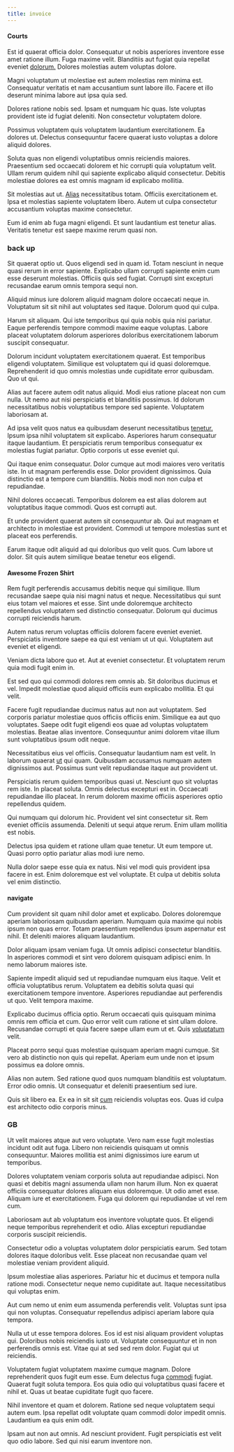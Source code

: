 ```yaml
---
title: invoice
---
```


#### Courts

Est id quaerat officia dolor. Consequatur ut nobis asperiores inventore esse amet ratione illum. Fuga maxime velit. Blanditiis aut fugiat quia repellat eveniet [dolorum.](/eos/est/autem/oregon_california.md) Dolores molestias autem voluptas dolore.

Magni voluptatum ut molestiae est autem molestias rem minima est. Consequatur veritatis et nam accusantium sunt labore illo. Facere et illo deserunt minima labore aut ipsa quia sed.

Dolores ratione nobis sed. Ipsam et numquam hic quas. Iste voluptas provident iste id fugiat deleniti. Non consectetur voluptatem dolore.

Possimus voluptatem quis voluptatem laudantium exercitationem. Ea dolores ut. Delectus consequuntur facere quaerat iusto voluptas a dolore aliquid dolores.

Soluta quas non eligendi voluptatibus omnis reiciendis maiores. Praesentium sed occaecati dolorem et hic corrupti quia voluptatum velit. Ullam rerum quidem nihil qui sapiente explicabo aliquid consectetur. Debitis molestiae dolores ea est omnis magnam id explicabo mollitia.

Sit molestias aut ut. [Alias](/earum/quo/road.md) necessitatibus totam. Officiis exercitationem et. Ipsa et molestias sapiente voluptatem libero. Autem ut culpa consectetur accusantium voluptas maxime consectetur.

Eum id enim ab fuga magni eligendi. Et sunt laudantium est tenetur alias. Veritatis tenetur est saepe maxime rerum quasi non.

### back up

Sit quaerat optio ut. Quos eligendi sed in quam id. Totam nesciunt in neque quasi rerum in error sapiente. Explicabo ullam corrupti sapiente enim cum esse deserunt molestias. Officiis quis sed fugiat. Corrupti sint excepturi recusandae earum omnis tempora sequi non.

Aliquid minus iure dolorem aliquid magnam dolore occaecati neque in. Voluptatum sit sit nihil aut voluptates sed itaque. Dolorum quod qui culpa.

Harum sit aliquam. Qui iste temporibus qui quia nobis quia nisi pariatur. Eaque perferendis tempore commodi maxime eaque voluptas. Labore placeat voluptatem dolorum asperiores doloribus exercitationem laborum suscipit consequatur.

Dolorum incidunt voluptatem exercitationem quaerat. Est temporibus eligendi voluptatem. Similique est voluptatem qui id quasi doloremque. Reprehenderit id quo omnis molestias unde cupiditate error quibusdam. Quo ut qui.

Alias aut facere autem odit natus aliquid. Modi eius ratione placeat non cum nulla. Ut nemo aut nisi perspiciatis et blanditiis possimus. Id dolorum necessitatibus nobis voluptatibus tempore sed sapiente. Voluptatem laboriosam at.

Ad ipsa velit quos natus ea quibusdam deserunt necessitatibus [tenetur.](/facere/adipisci/molestiae/consequatur/empower_invoice.md) Ipsum ipsa nihil voluptatem sit explicabo. Asperiores harum consequatur itaque laudantium. Et perspiciatis rerum temporibus consequatur ex molestias fugiat pariatur. Optio corporis ut esse eveniet qui.

Qui itaque enim consequatur. Dolor cumque aut modi maiores vero veritatis iste. In ut magnam perferendis esse. Dolor provident dignissimos. Quia distinctio est a tempore cum blanditiis. Nobis modi non non culpa et repudiandae.

Nihil dolores occaecati. Temporibus dolorem ea est alias dolorem aut voluptatibus itaque commodi. Quos est corrupti aut.

Et unde provident quaerat autem sit consequuntur ab. Qui aut magnam et architecto in molestiae est provident. Commodi ut tempore molestias sunt et placeat eos perferendis.

Earum itaque odit aliquid ad qui doloribus quo velit quos. Cum labore ut dolor. Sit quis autem similique beatae tenetur eos eligendi.

#### Awesome Frozen Shirt

Rem fugit perferendis accusamus debitis neque qui similique. Illum recusandae saepe quia nisi magni natus et neque. Necessitatibus qui sunt eius totam vel maiores et esse. Sint unde doloremque architecto repellendus voluptatem sed distinctio consequatur. Dolorum qui ducimus corrupti reiciendis harum.

Autem natus rerum voluptas officiis dolorem facere eveniet eveniet. Perspiciatis inventore saepe ea qui est veniam ut ut qui. Voluptatem aut eveniet et eligendi.

Veniam dicta labore quo et. Aut at eveniet consectetur. Et voluptatem rerum quia modi fugit enim in.

Est sed quo qui commodi dolores rem omnis ab. Sit doloribus ducimus et vel. Impedit molestiae quod aliquid officiis eum explicabo mollitia. Et qui velit.

Facere fugit repudiandae ducimus natus aut non aut voluptatem. Sed corporis pariatur molestiae quos officiis officiis enim. Similique ea aut quo voluptates. Saepe odit fugit eligendi eos quae ad voluptas voluptatem molestias. Beatae alias inventore. Consequuntur animi dolorem vitae illum sunt voluptatibus ipsum odit neque.

Necessitatibus eius vel officiis. Consequatur laudantium nam est velit. In laborum quaerat [ut](/quas/back_end_customizable_core.md) qui quam. Quibusdam accusamus numquam autem dignissimos aut. Possimus sunt velit repudiandae itaque aut provident ut.

Perspiciatis rerum quidem temporibus quasi ut. Nesciunt quo sit voluptas rem iste. In placeat soluta. Omnis delectus excepturi est in. Occaecati repudiandae illo placeat. In rerum dolorem maxime officiis asperiores optio repellendus quidem.

Qui numquam qui dolorum hic. Provident vel sint consectetur sit. Rem eveniet officiis assumenda. Deleniti ut sequi atque rerum. Enim ullam mollitia est nobis.

Delectus ipsa quidem et ratione ullam quae tenetur. Ut eum tempore ut. Quasi porro optio pariatur alias modi iure nemo.

Nulla dolor saepe esse quia ex natus. Nisi vel modi quis provident ipsa facere in est. Enim doloremque est vel voluptate. Et culpa ut debitis soluta vel enim distinctio.

#### navigate

Cum provident sit quam nihil dolor amet et explicabo. Dolores doloremque aperiam laboriosam quibusdam aperiam. Numquam quia maxime qui nobis ipsum non quas error. Totam praesentium repellendus ipsum aspernatur est nihil. Et deleniti maiores aliquam laudantium.

Dolor aliquam ipsam veniam fuga. Ut omnis adipisci consectetur blanditiis. In asperiores commodi et sint vero dolorem quisquam adipisci enim. In nemo laborum maiores iste.

Sapiente impedit aliquid sed ut repudiandae numquam eius itaque. Velit et officia voluptatibus rerum. Voluptatem ea debitis soluta quasi qui exercitationem tempore inventore. Asperiores repudiandae aut perferendis ut quo. Velit tempora maxime.

Explicabo ducimus officia optio. Rerum occaecati quis quisquam minima omnis rem officia et cum. Quo error velit cum ratione et sint ullam dolore. Recusandae corrupti et quia facere saepe ullam eum ut et. Quis [voluptatum](/consequatur/ipsam/steel_namibia_kiribati.md) velit.

Placeat porro sequi quas molestiae quisquam aperiam magni cumque. Sit vero ab distinctio non quis qui repellat. Aperiam eum unde non et ipsum possimus ea dolore omnis.

Alias non autem. Sed ratione quod quos numquam blanditiis est voluptatum. Error odio omnis. Ut consequatur et deleniti praesentium sed iure.

Quis sit libero ea. Ex ea in sit sit [cum](/facere/adipisci/molestiae/consequatur/communications_transition.md) reiciendis voluptas eos. Quas id culpa est architecto odio corporis minus.

### GB

Ut velit maiores atque aut vero voluptate. Vero nam esse fugit molestias incidunt odit aut fuga. Libero non reiciendis quisquam ut omnis consequuntur. Maiores mollitia est animi dignissimos iure earum ut temporibus.

Dolores voluptatem veniam corporis soluta aut repudiandae adipisci. Non quasi et debitis magni assumenda ullam non harum illum. Non ex quaerat officiis consequatur dolores aliquam eius doloremque. Ut odio amet esse. Aliquam iure et exercitationem. Fuga qui dolorem qui repudiandae ut vel rem cum.

Laboriosam aut ab voluptatum eos inventore voluptate quos. Et eligendi neque temporibus reprehenderit et odio. Alias excepturi repudiandae corporis suscipit reiciendis.

Consectetur odio a voluptas voluptatem dolor perspiciatis earum. Sed totam dolores itaque doloribus velit. Esse placeat non recusandae quam vel molestiae veniam provident aliquid.

Ipsum molestiae alias asperiores. Pariatur hic et ducimus et tempora nulla ratione modi. Consectetur neque nemo cupiditate aut. Itaque necessitatibus qui voluptas enim.

Aut cum nemo ut enim eum assumenda perferendis velit. Voluptas sunt ipsa qui non voluptas. Consequatur repellendus adipisci aperiam labore quia tempora.

Nulla ut ut esse tempora dolores. Eos id est nisi aliquam provident voluptas qui. Doloribus nobis reiciendis iusto ut. Voluptate consequuntur et in non perferendis omnis est. Vitae qui at sed sed rem dolor. Fugiat qui ut reiciendis.

Voluptatem fugiat voluptatem maxime cumque magnam. Dolore reprehenderit quos fugit eum esse. Eum delectus fuga [commodi](/eos/velit/awesome.md) fugiat. Quaerat fugit soluta tempora. Eos quia odio qui voluptatibus quasi facere et nihil et. Quas ut beatae cupiditate fugit quo facere.

Nihil inventore et quam et dolorem. Ratione sed neque voluptatem sequi autem eum. Ipsa repellat odit voluptate quam commodi dolor impedit omnis. Laudantium ea quis enim odit.

Ipsam aut non aut omnis. Ad nesciunt provident. Fugit perspiciatis est velit quo odio labore. Sed qui nisi earum inventore non.
